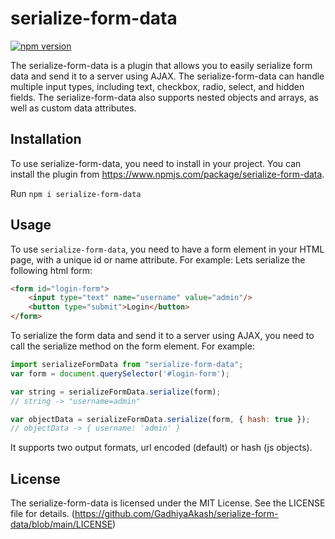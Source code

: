 # serialize-form-data

[![npm version](https://badge.fury.io/js/serialize-form-data.svg)](https://badge.fury.io/js/serialize-form-data)

The serialize-form-data is a plugin that allows you to easily serialize form data and send it to a server using AJAX. The serialize-form-data can handle multiple input types, including text, checkbox, radio, select, and hidden fields. The serialize-form-data also supports nested objects and arrays, as well as custom data attributes.

## Installation

To use serialize-form-data, you need to install in your project. You can install the plugin from https://www.npmjs.com/package/serialize-form-data.

Run `npm i serialize-form-data`

## Usage

To use `serialize-form-data`, you need to have a form element in your HTML page, with a unique id or name attribute. For example:
Lets serialize the following html form:

```html
<form id="login-form">
	<input type="text" name="username" value="admin"/>
	<button type="submit">Login</button>
</form>
```

To serialize the form data and send it to a server using AJAX, you need to call the serialize method on the form element. For example:

```js
import serializeFormData from "serialize-form-data";
var form = document.querySelector('#login-form');

var string = serializeFormData.serialize(form);
// string -> "username=admin"

var objectData = serializeFormData.serialize(form, { hash: true });
// objectData -> { username: 'admin' }
```

It supports two output formats, url encoded (default) or hash (js objects).

## License

The serialize-form-data is licensed under the MIT License. See the LICENSE file for details. (https://github.com/GadhiyaAkash/serialize-form-data/blob/main/LICENSE)
